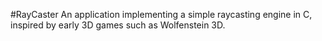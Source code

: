 #RayCaster
An application implementing a simple raycasting engine in C, inspired by early 3D games such as Wolfenstein 3D.
